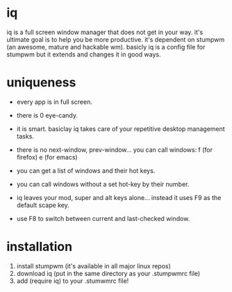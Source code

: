 iq
==

iq is a full screen window manager that does not get in your way. it's ultimate goal is to help you be more productive. it's dependent on stumpwm (an awesome, mature and hackable wm). basicly iq is a config file for stumpwm but it extends and changes it in good ways.

uniqueness
==========

- every app is in full screen. 

- there is 0 eye-candy.

- it is smart. basiclay iq takes care of your repetitive desktop management tasks.

- there is no next-window, prev-window... you can call windows: f (for firefox)  e (for emacs) 

- you can get a list of windows and their hot keys.

- you can call windows without a set hot-key by their number.

- iq leaves your mod, super and alt keys alone... instead it uses F9 as the default scape key.

- use F8 to switch between current and last-checked window. 


installation
============

1. install stumpwm (it's available in all major linux repos)
2. download iq (put in the same directory as your .stumpwmrc file)
3. add (require iq) to your .stumwmrc file!














